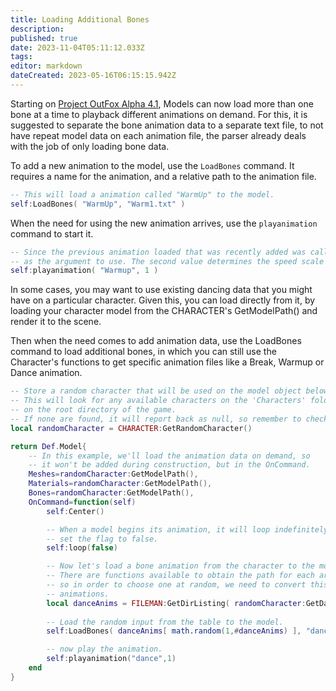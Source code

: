 ```yaml
---
title: Loading Additional Bones
description: 
published: true
date: 2023-11-04T05:11:12.033Z
tags: 
editor: markdown
dateCreated: 2023-05-16T06:15:15.942Z
---
```


Starting on [Project OutFox Alpha 4.1](/en/releases/A41), Models can now load more than one bone at a time to playback different animations on demand. For this, it is suggested to separate the bone animation data to a separate text file, to
not have repeat model data on each animation file, the parser already deals with the job of only loading bone data.

To add a new animation to the model, use the `LoadBones` command. It requires a name for the animation, and a relative path to the animation file.
```lua
-- This will load a animation called "WarmUp" to the model.
self:LoadBones( "WarmUp", "Warm1.txt" )
```

When the need for using the new animation arrives, use the `playanimation` command to start it.
```lua
-- Since the previous animation loaded that was recently added was called "Warmup", we'll use that
-- as the argument to use. The second value determines the speed scale of the animation.
self:playanimation( "Warmup", 1 )
```

In some cases, you may want to use existing dancing data that you might have on a particular character.
Given this, you can load directly from it, by loading your character model from the CHARACTER's GetModelPath()
and render it to the scene.

Then when the need comes to add animation data, use the LoadBones command to load additional bones, in which you can still use the Character's functions to get specific animation files like a Break, Warmup or Dance animation.

```lua
-- Store a random character that will be used on the model object below.
-- This will look for any available characters on the 'Characters' folder
-- on the root directory of the game.
-- If none are found, it will report back as null, so remember to check for its validity.
local randomCharacter = CHARACTER:GetRandomCharacter()

return Def.Model{
	-- In this example, we'll load the animation data on demand, so
	-- it won't be added during construction, but in the OnCommand.
	Meshes=randomCharacter:GetModelPath(),
	Materials=randomCharacter:GetModelPath(),
	Bones=randomCharacter:GetModelPath(),
	OnCommand=function(self)
		self:Center()

		-- When a model begins its animation, it will loop indefinitely. To stop that, use the loop command to
		-- set the flag to false.
		self:loop(false)

		-- Now let's load a bone animation from the character to the model. We'll use a dancing animation.
		-- There are functions available to obtain the path for each area for the animation types,
		-- so in order to choose one at random, we need to convert this into a table that contains the available
		-- animations.
		local danceAnims = FILEMAN:GetDirListing( randomCharacter:GetDanceAnimationPath() )
		
		-- Load the random input from the table to the model.
		self:LoadBones( danceAnims[ math.random(1,#danceAnims) ], "dance" )

		-- now play the animation.
		self:playanimation("dance",1)
	end
}
```